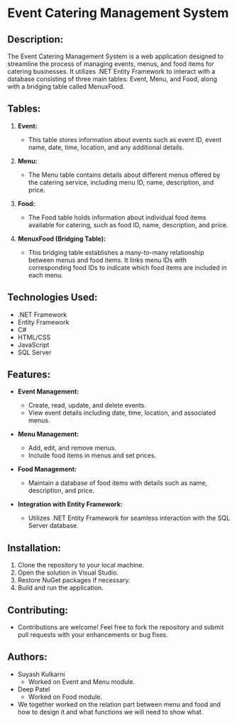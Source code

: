 # Event Catering Management System


## Description:
The Event Catering Management System is a web application designed to streamline the process of managing events, menus, and food items for catering businesses. It utilizes .NET Entity Framework to interact with a database consisting of three main tables: Event, Menu, and Food, along with a bridging table called MenuxFood.

## Tables:

1. **Event:**
   - This table stores information about events such as event ID, event name, date, time, location, and any additional details.

2. **Menu:**
   - The Menu table contains details about different menus offered by the catering service, including menu ID, name, description, and price.

3. **Food:**
   - The Food table holds information about individual food items available for catering, such as food ID, name, description, and price.

4. **MenuxFood (Bridging Table):**
   - This bridging table establishes a many-to-many relationship between menus and food items. It links menu IDs with corresponding food IDs to indicate which food items are included in each menu.

## Technologies Used:
- .NET Framework
- Entity Framework
- C#
- HTML/CSS
- JavaScript
- SQL Server

## Features:
- **Event Management:**
  - Create, read, update, and delete events.
  - View event details including date, time, location, and associated menus.
  
- **Menu Management:**
  - Add, edit, and remove menus.
  - Include food items in menus and set prices.
  
- **Food Management:**
  - Maintain a database of food items with details such as name, description, and price.
  
- **Integration with Entity Framework:**
  - Utilizes .NET Entity Framework for seamless interaction with the SQL Server database.
  
## Installation:
1. Clone the repository to your local machine.
2. Open the solution in Visual Studio.
3. Restore NuGet packages if necessary.
4. Build and run the application.

## Contributing:
- Contributions are welcome! Feel free to fork the repository and submit pull requests with your enhancements or bug fixes.

## Authors:
- Suyash Kulkarni
   - Worked on Event and Menu module.
- Deep Patel
   - Worked on Food module.
- We together worked on the relation part between menu and food and how to design it and what functions we will need to show what.
